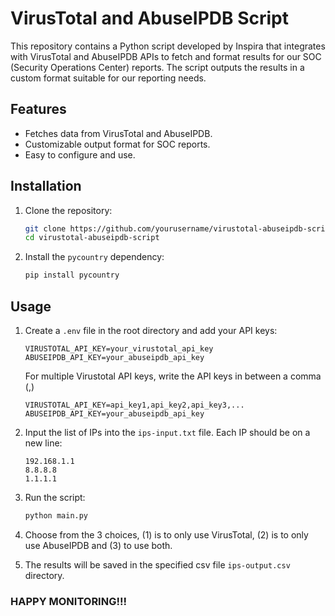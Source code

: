 # VirusTotal and AbuseIPDB Script

This repository contains a Python script developed by Inspira that integrates with VirusTotal and AbuseIPDB APIs to fetch and format results for our SOC (Security Operations Center) reports. The script outputs the results in a custom format suitable for our reporting needs.

## Features

- Fetches data from VirusTotal and AbuseIPDB.
- Customizable output format for SOC reports.
- Easy to configure and use.

## Installation

1. Clone the repository:
    ```bash
    git clone https://github.com/yourusername/virustotal-abuseipdb-script.git
    cd virustotal-abuseipdb-script
    ```

2. Install the `pycountry` dependency:
    ```bash
    pip install pycountry
    ```

## Usage

1. Create a `.env` file in the root directory and add your API keys:
    ```env
    VIRUSTOTAL_API_KEY=your_virustotal_api_key
    ABUSEIPDB_API_KEY=your_abuseipdb_api_key
    ```
    For multiple Virustotal API keys, write the API keys in between a comma (,)
    ```env
    VIRUSTOTAL_API_KEY=api_key1,api_key2,api_key3,...
    ABUSEIPDB_API_KEY=your_abuseipdb_api_key
    ```

2. Input the list of IPs into the `ips-input.txt` file. Each IP should be on a new line:
    ```
    192.168.1.1
    8.8.8.8
    1.1.1.1
    ```

3. Run the script:
    ```bash
    python main.py
    ```

4. Choose from the 3 choices, (1) is to only use VirusTotal, (2) is to only use AbuseIPDB and (3) to use both.

5. The results will be saved in the specified csv file `ips-output.csv` directory.

### HAPPY MONITORING!!!
